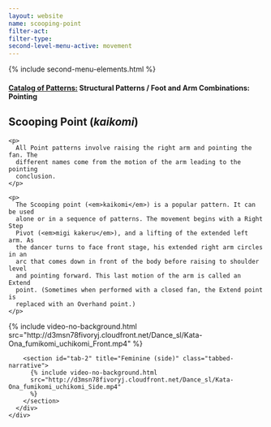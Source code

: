 ```yaml
---
layout: website
name: scooping-point
filter-act:
filter-type:
second-level-menu-active: movement
---
```


{% include second-menu-elements.html %}

<main class="page-content">
  <div class="text-container">
    <h4>
      <a href="/movement/">Catalog of Patterns:</a> Structural Patterns / Foot
      and Arm Combinations: Pointing
    </h4>
    <h2>Scooping Point (<em>kaikomi</em>)</h2>

    <p>
      All Point patterns involve raising the right arm and pointing the fan. The
      different names come from the motion of the arm leading to the pointing
      conclusion.
    </p>

    <p>
      The Scooping point (<em>kaikomi</em>) is a popular pattern. It can be used
      alone or in a sequence of patterns. The movement begins with a Right Step
      Pivot (<em>migi kakeru</em>), and a lifting of the extended left arm. As
      the dancer turns to face front stage, his extended right arm circles in an
      arc that comes down in front of the body before raising to shoulder level
      and pointing forward. This last motion of the arm is called an Extend
      point. (Sometimes when performed with a closed fan, the Extend point is
      replaced with an Overhand point.)
    </p>
  </div>

  <div class="tabs-container">
    <div class="tabs-container__links">
      <div class="wrapper">
        <div id="tabs"></div>
      </div>
    </div>
    <div class="tabs-container__content">
      <div class="wrapper">
        <section id="tab-1" title="Feminine (front)" class="tabbed-narrative">
          {% include video-no-background.html
          src="http://d3msn78fivoryj.cloudfront.net/Dance_sl/Kata-Ona_fumikomi_uchikomi_Front.mp4"
          %}
        </section>

        <section id="tab-2" title="Feminine (side)" class="tabbed-narrative">
          {% include video-no-background.html
          src="http://d3msn78fivoryj.cloudfront.net/Dance_sl/Kata-Ona_fumikomi_uchikomi_Side.mp4"
          %}
        </section>
      </div>
    </div>
  </div>
</main>
